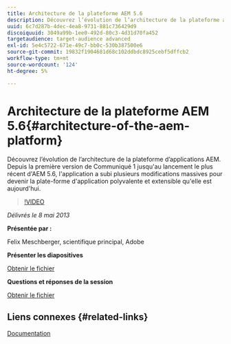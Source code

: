 ```yaml
---
title: Architecture de la plateforme AEM 5.6
description: Découvrez l’évolution de l’architecture de la plateforme applicative AEM. Depuis la première version de Communiqué 1, jusqu'au lancement le plus récent d'AEM 5.6, l'application a subi plusieurs modifications pour devenir la plate-forme d'application polyvalente et extensible qu'elle est aujourd'hui.
uuid: 6c7d287b-4dec-4ea8-9731-881c736429d9
discoiquuid: 3049a99b-1ee0-492d-80c3-4d31d70fa452
targetaudience: target-audience advanced
exl-id: 5e4c5722-671e-49c7-bb0c-530b387500e6
source-git-commit: 19832f1904681d68c102ddbdc8925cebf5dffcb2
workflow-type: tm+mt
source-wordcount: '124'
ht-degree: 5%

---
```


# Architecture de la plateforme AEM 5.6{#architecture-of-the-aem-platform}

Découvrez l’évolution de l’architecture de la plateforme d’applications AEM. Depuis la première version de Communiqué 1 jusqu&#39;au lancement le plus récent d&#39;AEM 5.6, l&#39;application a subi plusieurs modifications massives pour devenir la plate-forme d&#39;application polyvalente et extensible qu&#39;elle est aujourd&#39;hui.

>[!VIDEO](https://video.tv.adobe.com/v/19575/?quality=9)

*Délivrés le 8 mai 2013*

**Présentée par :**

Felix Meschberger, scientifique principal, Adobe

**Présenter les diapositives**

[Obtenir le fichier](assets/20130508-aem56-architecture.pdf)

**Questions et réponses de la session**

[Obtenir le fichier](assets/questionsanswers-aem56-architecture.pdf)

## Liens connexes {#related-links}

[Documentation](https://docs.adobe.com/docs/en/cq/5-6-1/exploring/introduction.html?wcmmode=disabled)

<!--
[Get back to the Overview](https://helpx.adobe.com/experience-manager/kt/eseminars/gems/aem-index.html)
-->
